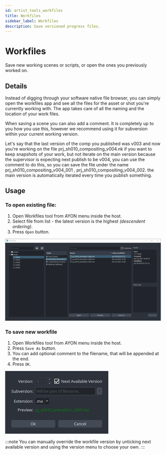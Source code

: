 ```yaml
---
id: artist_tools_workfiles
title: Workfiles
sidebar_label: Workfiles
description: Save versioned progress files.
---
```


# Workfiles

Save new working scenes or scripts, or open the ones you previously worked on.

## Details

Instead of digging through your software native file browser, you can simply open the workfiles app and see all the files for the asset or shot you're currently working with. The app takes care of all the naming and the location of your work files.

When saving a scene you can also add a comment. It is completely up to you how you use this, however we recommend using it for subversion within your current working version.

Let's say that the last version of the comp you published was v003 and now you're working on the file prj_sh010_compositing_v004.nk if you want to keep snapshots of your work, but not iterate on the main version because the supervisor is expecting next publish to be v004, you can use the comment to do this, so you can save the file under the name prj_sh010_compositing_v004_001 , prj_sh010_compositing_v004_002. the main version is automatically iterated every time you publish something.

## Usage

### To open existing file:

1. Open Workfiles tool from AYON menu inside the host.
2. Select file from list - the latest version is the highest *(descendent ordering)*.
3. Press `Open` button.

![workfiles_1](assets/core/artist/workfiles_1.png)

### To save new workfile
1. Open Workfiles tool from AYON menu inside the host.
2. Press `Save As` button.
3. You can add optional comment to the filename, that will be appended at the end.
4. Press `OK`.

![workfiles_1](assets/core/artist/workfiles_2.png)

:::note
You can manually override the workfile version by unticking next available version and using the version menu to choose your own.
:::

